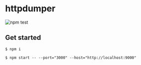 # httpdumper

![npm test](https://github.com/Merlier/httpdumper/workflows/Node.js%20CI/badge.svg)

## Get started

    $ npm i
    
    $ npm start -- --port="3000" --host="http://localhost:9000"
